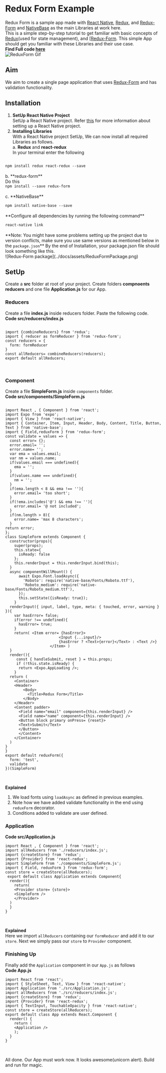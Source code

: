 # Redux Form Example
Redux Form is a sample app made with [React Native](https://github.com/facebook/react-native), [Redux](https://github.com/reactjs/react-redux), and [Redux-Form](https://github.com/erikras/redux-form) and [NativeBase](https://nativebase.io/) as the main Libraries at work here.<br />
This is a simple step-by-step tutorial to get familiar with basic concepts of [Redux](https://github.com/reactjs/react-redux)(used for state management), and [[Redux-Form](https://github.com/erikras/redux-form). This simple App should get you familiar with these Libraries and their use case. <br />
**Find Full code [here](https://github.com/GeekyAnts/native-base-example-redux-form)** <br />
![ReduxForm Gif](../docs/assets/ReduxForm.gif)
<br />

## Aim

We aim to create a single page application that uses [Redux-Form](https://github.com/erikras/redux-form) and has validation functionality.

## Installation


1. **SetUp React Native Project** <br /> SetUp a React Native project. Refer [this](https://facebook.github.io/react-native/docs/getting-started.html) for more information about setting up a React Native project. <br />
2. **Installing Libraries** <br /> With a React Native project SetUp, We can now install all required Libraries as follows. <br />
a. **Redux** and **react-redux** <br />
In your terminal enter the following <br />
<code>
npm install redux react-redux --save
</code> <br />
b. **redux-form** <br />
Do this
<code>
npm install --save redux-form
</code> <br />
c. **NativeBase** <br />
<code>
npm install native-base --save
</code> <br />
**Configure all dependencies by running the following command** <br />
<code>
react-native link
</code> <br />
**Note: You might have some problems setting up the project due to version conflicts, make sure you use same versions as mentioned below in the <code>package.json</code>**
By the end of Installation, your package.json file should look something like this.<br />
![Redux-Form package](../docs/assets/ReduxFormPackage.png) <br />

## SetUp
Create a **src** folder at root of your project. Create folders **compnoents** **reducers** and one file **Application.js** for our App. <br />

### Reducers
Create a file **index.js** inside reducers folder. Paste the following code. <br />
**Code src/reducers/index.js**
<pre class="line-numbers"><code class="language-jsx">
import {combineReducers} from 'redux';
import { reducer as formReducer } from 'redux-form';
const reducers = {
  form: formReducer
}
const allReducers= combineReducers(reducers);
export default allReducers;
</code></pre><br />

### Component
Create a file **SimpleForm.js** inside <code>components</code> folder. <br />
**Code src/components/SimpleForm.js**
<pre class="line-numbers"><code class="language-jsx">
import React , { Component } from 'react';
import Expo from 'expo';
import { View } from 'react-native';
import { Container, Item, Input, Header, Body, Content, Title, Button, Text } from 'native-base';
import { Field,reduxForm } from 'redux-form';
const validate = values => {
  const error= {};
  error.email= '';
  error.name= '';
  var ema = values.email;
  var nm = values.name;
  if(values.email === undefined){
    ema = '';
  }
  if(values.name === undefined){
    nm = '';
  }
  if(ema.length < 8 && ema !== ''){
    error.email= 'too short';
  }
  if(!ema.includes('@') && ema !== ''){
    error.email= '@ not included';
  }
  if(nm.length > 8){
    error.name= 'max 8 characters';
  }
return error;
};
class SimpleForm extends Component {
  constructor(props){
    super(props);
    this.state={
      isReady: false
    };
    this.renderInput = this.renderInput.bind(this);
  }
  async componentWillMount() {
      await Expo.Font.loadAsync({
        'Roboto': require('native-base/Fonts/Roboto.ttf'),
        'Roboto_medium': require('native-base/Fonts/Roboto_medium.ttf'),
      });
      this.setState({isReady: true});
    }
  renderInput({ input, label, type, meta: { touched, error, warning } }){
    var hasError= false;
    if(error !== undefined){
      hasError= true;
    }
    return( &lt;Item error= {hasError}>
                        &lt;Input {...input}/>
                        {hasError ? &lt;Text>{error}&lt;/Text> : &lt;Text />}
                    &lt;/Item> )
  }
  render(){
     const { handleSubmit, reset } = this.props;
     if (!this.state.isReady) {
      return &lt;Expo.AppLoading />;
    }
  return (
    &lt;Container>
    &lt;Header>
        &lt;Body>
          &lt;Title>Redux Form&lt;/Title>
        &lt;/Body>
    &lt;/Header>
    &lt;Content padder>
      &lt;Field name="email" component={this.renderInput} />
      &lt;Field name="name" component={this.renderInput} />
      &lt;Button block primary onPress= {reset}>
      &lt;Text>Submit&lt;/Text>
      &lt;/Button>
      &lt;/Content>
    &lt;/Container>
  )
}
}
export default reduxForm({
  form: 'test',
  validate
})(SimpleForm)
</code></pre><br />

**Explained** <br />
1. We load fonts using <code>loadAsync</code> as defined in previous examples.
2. Note how we have added validate functionality in the end using <code>reduxForm</code> decorator.
3. Conditions added to validate are user defined.

### Application
**Code src/Application.js** <br />
<pre class="line-numbers"><code class="language-jsx">import React , { Component } from 'react';
import allReducers from './reducers/index.js';
import {createStore} from 'redux';
import {Provider} from 'react-redux';
import SimpleForm from './components/SimpleForm.js';
import { Field, reduxForm } from 'redux-form';
const store = createStore(allReducers);
 export default class Application extends Component{
  render(){
    return(
    &lt;Provider store= {store}>
    &lt;SimpleForm />
    &lt;/Provider>
  )
  }
}
</code></pre><br />

**Explained** <br />
Here we import <code>allReducers</code> containing our <code>formReducer</code> and add it to our <code>store</code>. Next we simply pass our <code>store</code> to <code>Provider</code> component. <br />

### Finishing Up
Finally add the <code>Application</code> component in our <code>App.js</code> as follows <br />
**Code App.js**
<pre class="line-numbers"><code class="language-jsx">import React from 'react';
import { StyleSheet, Text, View } from 'react-native';
import Application from './src/Application.js';
import allReducers from './src/reducers/index.js';
import {createStore} from 'redux';
import {Provider} from 'react-redux';
import { TextInput, TouchableOpacity } from 'react-native';
const store = createStore(allReducers);
export default class App extends React.Component {
  render() {
    return (
    &lt;Application />
    );
  }
}</code></pre><br />
All done. Our App must work now. It looks awesome(unicorn alert). Build and run for magic.
